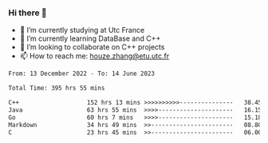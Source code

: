 ### Hi there 👋
- 🔭 I’m currently studying at Utc France
- 🌱 I’m currently learning DataBase and C++
- 👯 I’m looking to collaborate on C++ projects
- 📫 How to reach me: houze.zhang@etu.utc.fr

<!--START_SECTION:waka-->

```txt
From: 13 December 2022 - To: 14 June 2023

Total Time: 395 hrs 55 mins

C++                   152 hrs 13 mins >>>>>>>>>>---------------   38.45 %
Java                  63 hrs 55 mins  >>>>---------------------   16.15 %
Go                    60 hrs 7 mins   >>>>---------------------   15.18 %
Markdown              34 hrs 49 mins  >>-----------------------   08.80 %
C                     23 hrs 45 mins  >>-----------------------   06.00 %
```

<!--END_SECTION:waka-->
